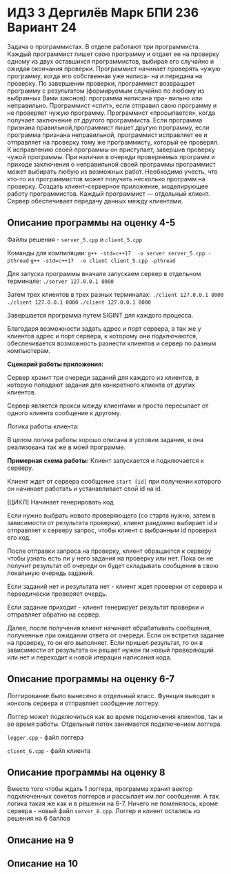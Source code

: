 # ИДЗ 3 Дергилёв Марк БПИ 236 Вариант 24

Задача о программистах. В отделе работают три программиста. Каждый программист пишет свою программу и отдает ее на
проверку одному из двух оставшихся программистов, выбирая его
случайно и ожидая окончания проверки. Программист начинает
проверять чужую программу, когда его собственная уже написа-
на и передана на проверку. По завершении проверки, программист
возвращает программу с результатом (формируемым случайно по
любому из выбранных Вами законов): программа написана пра-
вильно или неправильно. Программист «спит», если отправил свою программу и не проверяет чужую программу. Программист «просыпается», когда получает заключение от другого программиста.
Если программа признана правильной,программист пишет другую
программу, если программа признана неправильной, программист
исправляет ее и отправляет на проверку тому же программисту,
который ее проверял. К исправлению своей программы он приступает, завершив проверку чужой программы. При наличии в очереди проверяемых программ и приходе заключения о неправильной своей программы программист может выбирать любую из возможных работ. Необходимо учесть, что кто-то из программистов может получать несколько программ на проверку.
Создать клиент–серверное приложение, моделирующее работу программистов.
Каждый программист — отдельный клиент. Сервер обеспечивает передачу данных между клиентами.


## Описание программы на оценку 4-5

Файлы решения - `server_5.cpp` и `client_5.cpp`

Команды для компиляции:
`g++ -std=c++17  -o server server_5.cpp -pthread`
`g++ -std=c++17  -o client client_5.cpp -pthread `

Для запуска программы вначале запускаем сервер в отдельном терминале:
`./server 127.0.0.1 8000`

Затем трех клиентов в трех разных терминалах:
`./client 127.0.0.1 8000`
`./client 127.0.0.1 8000`
`./client 127.0.0.1 8000`

Завершается программа путем SIGINT для каждого процесса.

Благодаря возможности задать адрес и порт сервера, а так же у клиентов адрес и порт сервера, к которому они подключаются, обеспечивается возможность разнести клиентов и сервер по разным компьютерам.

**Сценарий работы приложения:**

Сервер хранит три очереди заданий для каждого из клиентов, в которую попадают задания для конкретного клиента от других клиентов. 

Сервер является прокси между клиентами и просто пересылает от одного клиента сообщение к другому. 

Логика работы клиента:

В целом логика работы хорошо описана в условии задания, и она реализована так же в моей программе.

**Примерная схема работы:**
Клиент запускается и подключается к серверу.

Клиент ждет от сервера сообщение `start [id]` при получении которого он начинает работать и устанавливает свой id на id.

[ЦИКЛ]
Начинает генерировать код

Если нужно выбрать нового проверяющего (со старта нужно, затем в зависимости от результата проверки), клиент рандомно выбирает id и отправляет к серверу запрос, чтобы клиент с выбранным id проверил его код.

После отправки запроса на проверку, клиент обращается к серверу чтобы узнать есть ли у него задания на проверку или нет. Пока он не получит результат об очереди он будет складывать сообщения в свою локальную очередь заданий.

Если заданий нет и результата нет - клиент ждет проверки от сервера и переодически проверяет очердь.

Если задание приходит - клиент генерирует результат проверки и отправляет обратно на сервер.

Далее, после получения клиент начинает обрабатывать сообщения, полученные при ожидании ответа от очереди.
Если он встретил задание на проверку, то он его выполняет. 
Если пришел результат, то он в зависимости от результата он решает нужен ли новый проверяющий или нет и переходит к новой итерации написания кода.


## Описание программы на оценку 6-7

Логгирование было вынесено в отдельный класс. Функция выводит в консоль сервера и отправляет сообщение логгеру.

Логгер может подключиться как во время подключения клиентов, так и во время работы.
Отдельный поток занимается подключением логгера.

`logger.cpp` - файл логгера

`client_6.cpp` - файл клиента

## Описание программы на оценку 8

Вместо того чтобы ждать 1 логгера, программа хранит вектор подключенных сокетов логгеров и рассылает им лог сообщения.
А так логика такая же как и в решении на 6-7.
Ничего не поменялось, кроме сервера - новый файл `server_8.cpp`. Логгер и клиент остались из решения на 6 баллов

## Описание на 9



## Описание на 10

